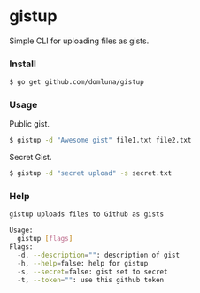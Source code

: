 gistup
======

Simple CLI for uploading files as gists.

### Install

```sh
$ go get github.com/domluna/gistup
```

### Usage

Public gist.

```sh
$ gistup -d "Awesome gist" file1.txt file2.txt
```

Secret Gist.

```sh
$ gistup -d "secret upload" -s secret.txt
```

### Help

```sh
gistup uploads files to Github as gists

Usage:
  gistup [flags]
Flags:
  -d, --description="": description of gist
  -h, --help=false: help for gistup
  -s, --secret=false: gist set to secret
  -t, --token="": use this github token
```

